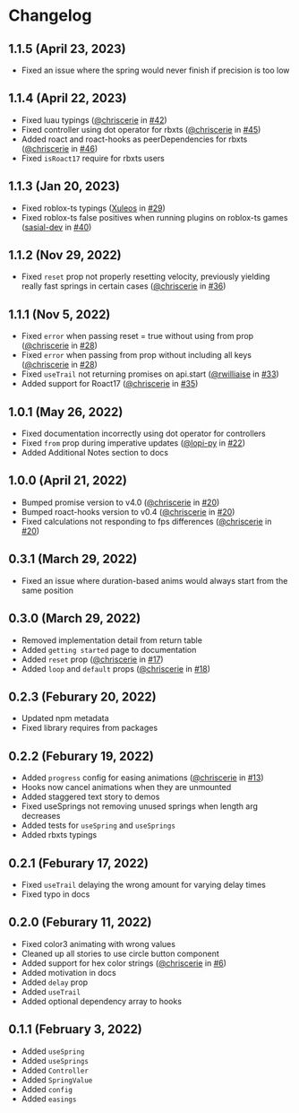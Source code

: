 # Changelog

## 1.1.5 (April 23, 2023)
* Fixed an issue where the spring would never finish if precision is too low

## 1.1.4 (April 22, 2023)
* Fixed luau typings ([@chriscerie](https://github.com/chriscerie) in [#42](https://github.com/chriscerie/roact-spring/pull/42))
* Fixed controller using dot operator for rbxts ([@chriscerie](https://github.com/chriscerie) in [#45](https://github.com/chriscerie/roact-spring/pull/45))
* Added roact and roact-hooks as peerDependencies for rbxts ([@chriscerie](https://github.com/chriscerie) in [#46](https://github.com/chriscerie/roact-spring/pull/46))
* Fixed `isRoact17` require for rbxts users

## 1.1.3 (Jan 20, 2023)
* Fixed roblox-ts typings ([Xuleos](https://github.com/Xuleos) in [#29](https://github.com/chriscerie/roact-spring/pull/29))
* Fixed roblox-ts false positives when running plugins on roblox-ts games ([sasial-dev](https://github.com/sasial-dev) in [#40](https://github.com/chriscerie/roact-spring/pull/40))

## 1.1.2 (Nov 29, 2022)
* Fixed `reset` prop not properly resetting velocity, previously yielding really fast springs in certain cases ([@chriscerie](https://github.com/chriscerie) in [#36](https://github.com/chriscerie/roact-spring/pull/36))

## 1.1.1 (Nov 5, 2022)
* Fixed `error` when passing reset = true without using from prop ([@chriscerie](https://github.com/chriscerie) in [#28](https://github.com/chriscerie/roact-spring/pull/28))
* Fixed `error` when passing from prop without including all keys ([@chriscerie](https://github.com/chriscerie) in [#28](https://github.com/chriscerie/roact-spring/pull/28))
* Fixed `useTrail` not returning promises on api.start ([@rwilliaise](https://github.com/rwilliaise) in [#33](https://github.com/chriscerie/roact-spring/pull/33))
* Added support for Roact17 ([@chriscerie](https://github.com/chriscerie) in [#35](https://github.com/chriscerie/roact-spring/pull/35))

## 1.0.1 (May 26, 2022)
* Fixed documentation incorrectly using dot operator for controllers
* Fixed `from` prop during imperative updates ([@lopi-py](https://github.com/lopi-py) in [#22](https://github.com/chriscerie/roact-spring/pull/22))
* Added Additional Notes section to docs

## 1.0.0 (April 21, 2022)
* Bumped promise version to v4.0 ([@chriscerie](https://github.com/chriscerie) in [#20](https://github.com/chriscerie/roact-spring/pull/20))
* Bumped roact-hooks version to v0.4 ([@chriscerie](https://github.com/chriscerie) in [#20](https://github.com/chriscerie/roact-spring/pull/20))
* Fixed calculations not responding to fps differences ([@chriscerie](https://github.com/chriscerie) in [#20](https://github.com/chriscerie/roact-spring/pull/20))

## 0.3.1 (March 29, 2022)
* Fixed an issue where duration-based anims would always start from the same position

## 0.3.0 (March 29, 2022)

* Removed implementation detail from return table
* Added `getting started` page to documentation
* Added `reset` prop ([@chriscerie](https://github.com/chriscerie) in [#17](https://github.com/chriscerie/roact-spring/pull/17))
* Added `loop` and `default` props ([@chriscerie](https://github.com/chriscerie) in [#18](https://github.com/chriscerie/roact-spring/pull/18))

## 0.2.3 (Feburary 20, 2022)

* Updated npm metadata
* Fixed library requires from packages

## 0.2.2 (Feburary 19, 2022)

* Added `progress` config for easing animations ([@chriscerie](https://github.com/chriscerie) in [#13](https://github.com/chriscerie/roact-spring/pull/13))
* Hooks now cancel animations when they are unmounted
* Added staggered text story to demos
* Fixed useSprings not removing unused springs when length arg decreases
* Added tests for `useSpring` and `useSprings`
* Added rbxts typings

## 0.2.1 (Feburary 17, 2022)

* Fixed `useTrail` delaying the wrong amount for varying delay times
* Fixed typo in docs

## 0.2.0 (Feburary 11, 2022)

* Fixed color3 animating with wrong values
* Cleaned up all stories to use circle button component
* Added support for hex color strings ([@chriscerie](https://github.com/chriscerie) in [#6](https://github.com/chriscerie/roact-spring/pull/6))
* Added motivation in docs
* Added `delay` prop
* Added `useTrail`
* Added optional dependency array to hooks

## 0.1.1 (February 3, 2022)

* Added `useSpring`
* Added `useSprings`
* Added `Controller`
* Added `SpringValue`
* Added `config`
* Added `easings`